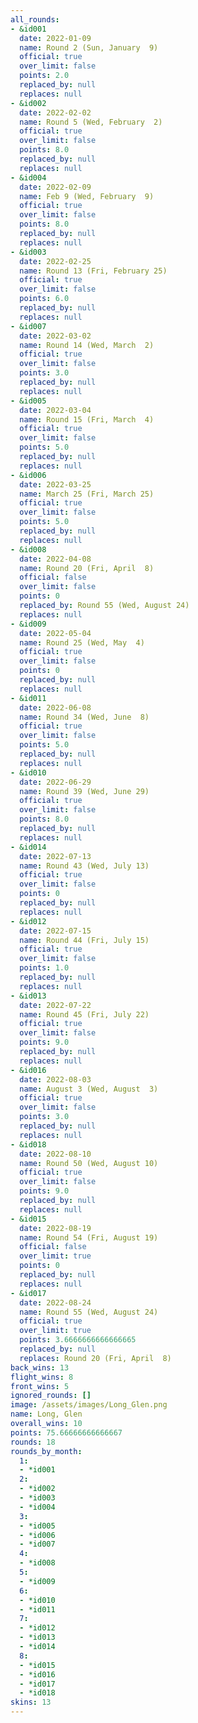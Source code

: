 ```yaml
---
all_rounds:
- &id001
  date: 2022-01-09
  name: Round 2 (Sun, January  9)
  official: true
  over_limit: false
  points: 2.0
  replaced_by: null
  replaces: null
- &id002
  date: 2022-02-02
  name: Round 5 (Wed, February  2)
  official: true
  over_limit: false
  points: 8.0
  replaced_by: null
  replaces: null
- &id004
  date: 2022-02-09
  name: Feb 9 (Wed, February  9)
  official: true
  over_limit: false
  points: 8.0
  replaced_by: null
  replaces: null
- &id003
  date: 2022-02-25
  name: Round 13 (Fri, February 25)
  official: true
  over_limit: false
  points: 6.0
  replaced_by: null
  replaces: null
- &id007
  date: 2022-03-02
  name: Round 14 (Wed, March  2)
  official: true
  over_limit: false
  points: 3.0
  replaced_by: null
  replaces: null
- &id005
  date: 2022-03-04
  name: Round 15 (Fri, March  4)
  official: true
  over_limit: false
  points: 5.0
  replaced_by: null
  replaces: null
- &id006
  date: 2022-03-25
  name: March 25 (Fri, March 25)
  official: true
  over_limit: false
  points: 5.0
  replaced_by: null
  replaces: null
- &id008
  date: 2022-04-08
  name: Round 20 (Fri, April  8)
  official: false
  over_limit: false
  points: 0
  replaced_by: Round 55 (Wed, August 24)
  replaces: null
- &id009
  date: 2022-05-04
  name: Round 25 (Wed, May  4)
  official: true
  over_limit: false
  points: 0
  replaced_by: null
  replaces: null
- &id011
  date: 2022-06-08
  name: Round 34 (Wed, June  8)
  official: true
  over_limit: false
  points: 5.0
  replaced_by: null
  replaces: null
- &id010
  date: 2022-06-29
  name: Round 39 (Wed, June 29)
  official: true
  over_limit: false
  points: 8.0
  replaced_by: null
  replaces: null
- &id014
  date: 2022-07-13
  name: Round 43 (Wed, July 13)
  official: true
  over_limit: false
  points: 0
  replaced_by: null
  replaces: null
- &id012
  date: 2022-07-15
  name: Round 44 (Fri, July 15)
  official: true
  over_limit: false
  points: 1.0
  replaced_by: null
  replaces: null
- &id013
  date: 2022-07-22
  name: Round 45 (Fri, July 22)
  official: true
  over_limit: false
  points: 9.0
  replaced_by: null
  replaces: null
- &id016
  date: 2022-08-03
  name: August 3 (Wed, August  3)
  official: true
  over_limit: false
  points: 3.0
  replaced_by: null
  replaces: null
- &id018
  date: 2022-08-10
  name: Round 50 (Wed, August 10)
  official: true
  over_limit: false
  points: 9.0
  replaced_by: null
  replaces: null
- &id015
  date: 2022-08-19
  name: Round 54 (Fri, August 19)
  official: false
  over_limit: true
  points: 0
  replaced_by: null
  replaces: null
- &id017
  date: 2022-08-24
  name: Round 55 (Wed, August 24)
  official: true
  over_limit: true
  points: 3.6666666666666665
  replaced_by: null
  replaces: Round 20 (Fri, April  8)
back_wins: 13
flight_wins: 8
front_wins: 5
ignored_rounds: []
image: /assets/images/Long_Glen.png
name: Long, Glen
overall_wins: 10
points: 75.66666666666667
rounds: 18
rounds_by_month:
  1:
  - *id001
  2:
  - *id002
  - *id003
  - *id004
  3:
  - *id005
  - *id006
  - *id007
  4:
  - *id008
  5:
  - *id009
  6:
  - *id010
  - *id011
  7:
  - *id012
  - *id013
  - *id014
  8:
  - *id015
  - *id016
  - *id017
  - *id018
skins: 13
---
```

